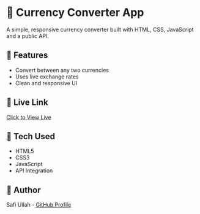 # 💱 Currency Converter App

A simple, responsive currency converter built with HTML, CSS, JavaScript and a public API.

## 🌟 Features
- Convert between any two currencies
- Uses live exchange rates
- Clean and responsive UI

## 🔗 Live Link
[Click to View Live](https://safiullah1314.github.io/currency-converter/)

## 🚀 Tech Used
- HTML5
- CSS3
- JavaScript
- API Integration

## 🙌 Author
Safi Ullah - [GitHub Profile](https://github.com/safiullah1314)
